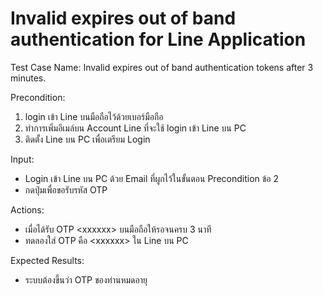 # Invalid expires out of band authentication for Line Application

Test Case Name: Invalid expires out of band authentication tokens after 3 minutes.

Precondition: 
1. login เข้า Line บนมือถือไว้ด้วยเบอร์มือถือ
2. ทำการเพิ่มอีเมล์บน Account Line ที่จะใช้ login เข้า Line บน PC
3. ติดตั้ง Line บน PC เพื่อเตรียม Login 

Input:
  - Login เข้า Line บน PC ด้วย Email ที่ผูกไว้ในขั้นตอน Precondition ข้อ 2
  - กดปุ่มเพื่อขอรับรหัส OTP

Actions: 
  - เมื่อได้รับ OTP \<xxxxxx\> บนมือถือให้รอจนครบ 3 นาที
  - ทดลองใส่ OTP คือ \<xxxxxx\> ใน Line บน PC 

Expected Results: 
  - ระบบต้องขึ้นว่า OTP ของท่านหมดอายุ
